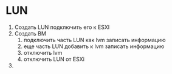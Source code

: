 # LUN 
1. Создать LUN подключить его к ESXI
2. Создать ВМ 
	1. подключить часть LUN как lvm записать информацию
	2. еще часть LUN добавить к lvm записать информацию
	3. отключить lvm 
	4. отключить LUN от ESXi
3. 